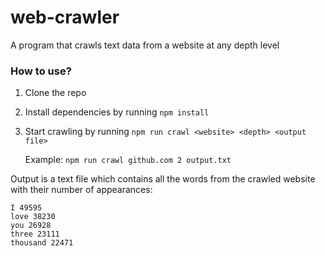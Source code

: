 # web-crawler

A program that crawls text data from a website at any depth level

### How to use?

1. Clone the repo

2. Install dependencies by running `npm install`

3. Start crawling by running `npm run crawl <website> <depth> <output file>`

   Example: `npm run crawl github.com 2 output.txt`

Output is a text file which contains all the words from the crawled website with their number of appearances:

```
I 49595
love 38230
you 26928
three 23111
thousand 22471
```
